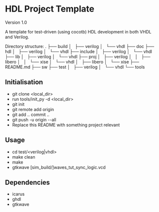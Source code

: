 HDL Project Template
====================

Version 1.0

A template for test-driven (using cocotb) HDL development in both VHDL and Verilog.

Directory structure:
.
├── build
│   ├── verilog
│   └── vhdl
├── doc
├── hdl
│   ├── verilog
│   └── vhdl
├── include
│   ├── verilog
│   └── vhdl
├── lib
│   ├── verilog
│   └── vhdl
├── proj
│   ├── verilog
│   │   ├── libero
│   │   └── xise
│   └── vhdl
│       ├── libero
│       └── xise
├── README.md
├── sw
├── test
│   ├── verilog
│   └── vhdl
└── tools

Initialisation
--------------
- git clone <url> <local_dir>
- run tools/init_py <proj name> -d <local_dir>
- git init
- git remote add origin <url>
- git add .. commit ..
- git push -u origin --all
- Replace this README with something project relevant

Usage
-----
- cd test/<verilog|vhdl>
- make clean
- make
- gtkwave [sim_build/]waves_tut_sync_logic.vcd

Dependencies
------------
- icarus
- ghdl
- gtkwave

